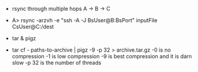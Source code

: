 
* rsync through multiple hops
A -> B -> C
- A> rsync -arzvh -e "ssh -A -J BsUser@B:BsPort"  inputFile CsUser@C:/dest


* tar & pigz
- tar cf - paths-to-archive | pigz -9 -p 32 > archive.tar.gz
-0 is no compression 
-1 is low compression 
-9 is best compression and it is darn slow
-p 32 is the number of threads
